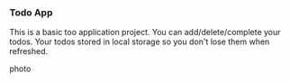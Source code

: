 ### Todo App

This is a basic too application project. You can add/delete/complete your todos. Your todos stored in local storage so you don't lose them when refreshed.

photo